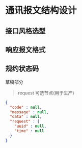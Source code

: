 # 通讯报文结构设计

## 接口风格选型



## 响应报文格式



## 规约状态码




草稿部分

> request 可选节点(用于生产)
  
```json
{
  "code" : null,
  "message" : null,
  "data" : null,
  "request" : {
    "uuid" : null,
    "time" : null
  }
}
```

